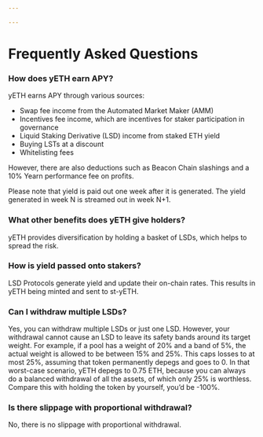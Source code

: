 ```yaml
---

---
```


# Frequently Asked Questions

### How does yETH earn APY?

yETH earns APY through various sources:

- Swap fee income from the Automated Market Maker (AMM)
- Incentives fee income, which are incentives for staker participation in governance
- Liquid Staking Derivative (LSD) income from staked ETH yield
- Buying LSTs at a discount
- Whitelisting fees

However, there are also deductions such as Beacon Chain slashings and a 10% Yearn performance fee on profits.

Please note that yield is paid out one week after it is generated. The yield generated in week N is streamed out in week N+1.

### What other benefits does yETH give holders?

yETH provides diversification by holding a basket of LSDs, which helps to spread the risk.

### How is yield passed onto stakers?

LSD Protocols generate yield and update their on-chain rates. This results in yETH being minted and sent to st-yETH.

### Can I withdraw multiple LSDs?

Yes, you can withdraw multiple LSDs or just one LSD. However, your withdrawal cannot cause an LSD to leave its safety bands around its target weight. For example, if a pool has a weight of 20% and a band of 5%, the actual weight is allowed to be between 15% and 25%. This caps losses to at most 25%, assuming that token permanently depegs and goes to 0. In that worst-case scenario, yETH depegs to 0.75 ETH, because you can always do a balanced withdrawal of all the assets, of which only 25% is worthless. Compare this with holding the token by yourself, you’d be -100%.

### Is there slippage with proportional withdrawal?

No, there is no slippage with proportional withdrawal.

